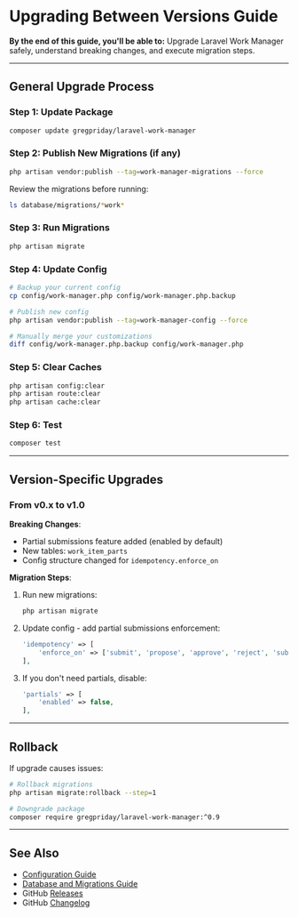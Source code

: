 # Upgrading Between Versions Guide

**By the end of this guide, you'll be able to:** Upgrade Laravel Work Manager safely, understand breaking changes, and execute migration steps.

---

## General Upgrade Process

### Step 1: Update Package

```bash
composer update gregpriday/laravel-work-manager
```

### Step 2: Publish New Migrations (if any)

```bash
php artisan vendor:publish --tag=work-manager-migrations --force
```

Review the migrations before running:

```bash
ls database/migrations/*work*
```

### Step 3: Run Migrations

```bash
php artisan migrate
```

### Step 4: Update Config

```bash
# Backup your current config
cp config/work-manager.php config/work-manager.php.backup

# Publish new config
php artisan vendor:publish --tag=work-manager-config --force

# Manually merge your customizations
diff config/work-manager.php.backup config/work-manager.php
```

### Step 5: Clear Caches

```bash
php artisan config:clear
php artisan route:clear
php artisan cache:clear
```

### Step 6: Test

```bash
composer test
```

---

## Version-Specific Upgrades

### From v0.x to v1.0

**Breaking Changes**:
- Partial submissions feature added (enabled by default)
- New tables: `work_item_parts`
- Config structure changed for `idempotency.enforce_on`

**Migration Steps**:

1. Run new migrations:
   ```bash
   php artisan migrate
   ```

2. Update config - add partial submissions enforcement:
   ```php
   'idempotency' => [
       'enforce_on' => ['submit', 'propose', 'approve', 'reject', 'submit-part', 'finalize'],
   ],
   ```

3. If you don't need partials, disable:
   ```php
   'partials' => [
       'enabled' => false,
   ],
   ```

---

## Rollback

If upgrade causes issues:

```bash
# Rollback migrations
php artisan migrate:rollback --step=1

# Downgrade package
composer require gregpriday/laravel-work-manager:^0.9
```

---

## See Also

- [Configuration Guide](configuration.md)
- [Database and Migrations Guide](database-and-migrations.md)
- GitHub [Releases](https://github.com/gregpriday/laravel-work-manager/releases)
- GitHub [Changelog](https://github.com/gregpriday/laravel-work-manager/blob/main/CHANGELOG.md)
